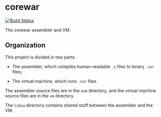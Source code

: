 # corewar

[![Build Status](https://ci.antoine.network/job/Corewar/lastBuild/badge/icon)](https://ci.antoine.network/job/Corewar/lastBuild/)

The corewar assembler and VM.

## Organization

This project is divided in two parts:

* The assembler, which compiles human-readable `.s` files to binary
`.cor` files;

* The virtual machine, which runs `.cor` files.

The assembler source files are in the `asm` directory, and the virtual
machine source files are in the `vm` directory.

The `libcw` directory contains shared stuff between the assembler and
the VM.
